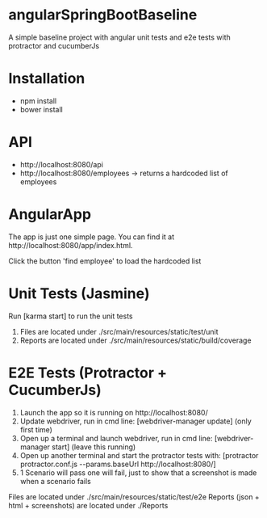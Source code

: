 # angularSpringBootBaseline
A simple baseline project with angular unit tests and e2e tests with protractor and cucumberJs

# Installation
- npm install
- bower install

# API
- http://localhost:8080/api
- http://localhost:8080/employees -> returns a hardcoded list of employees

# AngularApp
The app is just one simple page. You can find it at http://localhost:8080/app/index.html.

Click the button 'find employee' to load the hardcoded list

# Unit Tests (Jasmine)
Run [karma start] to run the unit tests

1. Files are located under ./src/main/resources/static/test/unit
1. Reports are located under ./src/main/resources/static/build/coverage

# E2E Tests (Protractor + CucumberJs)
1. Launch the app so it is running on http://localhost:8080/
1. Update webdriver, run in cmd line: [webdriver-manager update] (only first time)
1. Open up a terminal and launch webdriver, run in cmd line: [webdriver-manager start]  (leave this running)
1. Open up another terminal and start the protractor tests with: [protractor protractor.conf.js --params.baseUrl http://localhost:8080/]
1. 1 Scenario will pass one will fail, just to show that a screenshot is made when a scenario fails 

Files are located under ./src/main/resources/static/test/e2e
Reports (json + html + screenshots) are located under ./Reports


